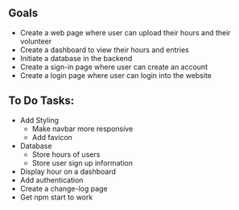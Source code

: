 ## Goals
* Create a web page where user can upload their hours and their volunteer
* Create a dashboard to view their hours and entries
* Initiate a database in the backend
* Create a sign-in page where user can create an account
* Create a login page where user can login into the website

## To Do Tasks:
* Add Styling
  * Make navbar more responsive
  * Add favicon
* Database
  * Store hours of users
  * Store user sign up information
* Display hour on a dashboard
* Add authentication
* Create a change-log page
* Get npm start to work